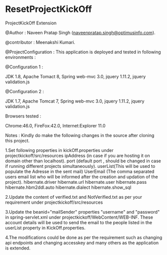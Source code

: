 # ResetProjectKickOff
ProjectKickOff Extension

@Author : Naveen Pratap Singh (naveenpratap.singh@optimusinfo.com).

@contributor : Meenakshi Kumari.

@ProjectConfiguration : This application is deployed and tested in following environments :
 
 @Configuration 1 :
 
 JDK 1.8,
 Apache Tomact 8,
 Spring web-mvc 3.0,
 jquery 1.11.2,
 jquery validation.js
 
 
 @Configuration 2 :
 
 JDK 1.7,
 Apache Tomcat 7,
 Spring web-mvc 3.0,
 jquery 1.11.2,
 jquery validation.js
 
 
 Browsers tested : 
 
 Chrome:46.0,
 FireFox:42.0,
 Internet:Explorer 11.0
 
 
Notes : Kindly do make the following changes  in the source after cloning this project.

1.Set following properties in kickOff.properties under projectkickoff/src/resources
  ipAddress (in case if you are hosting it on domain other than localhost).
  port (default port , should be changed in case if running different projects simultaneously).
  userList(This will be used to populate the Adresse in the sent mail)
  UserEmail (The comma separated users email list who will be informed after the creation and updation of the project).
  hibernate.driver
  hibernate.url
  hibernate.user
  hibernate.pass
  hibernate.hbm2ddl.auto
  hibernate.dialect
  hibernate.show_sql
  
  
2.Update the content of verified.txt and NotVerified.txt as per your requirement under projectkickoff/src/resources
  
3.Update the beanid="mailSender" properties "username" and "password" in spring-servlet.xml under projectkickoff/WebContent/WEB-INF.
  These account details will be used to send the email to the people listed in the userList property in KickOff.properties.

4.The modifications could be done as per the requirement such as changing api endpoints and changing accesskey and many others as the application is extended.
  
